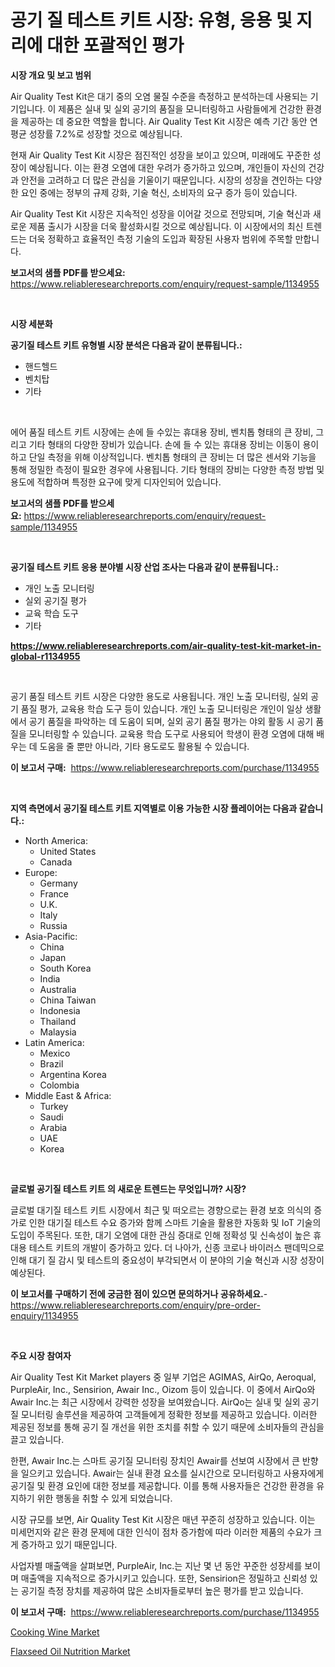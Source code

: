 <p><h1>공기 질 테스트 키트 시장: 유형, 응용 및 지리에 대한 포괄적인 평가</h1></p><p><strong>시장 개요 및 보고 범위</strong></p>
<p><p>Air Quality Test Kit은 대기 중의 오염 물질 수준을 측정하고 분석하는데 사용되는 기기입니다. 이 제품은 실내 및 실외 공기의 품질을 모니터링하고 사람들에게 건강한 환경을 제공하는 데 중요한 역할을 합니다. Air Quality Test Kit 시장은 예측 기간 동안 연평균 성장률 7.2%로 성장할 것으로 예상됩니다.</p><p>현재 Air Quality Test Kit 시장은 점진적인 성장을 보이고 있으며, 미래에도 꾸준한 성장이 예상됩니다. 이는 환경 오염에 대한 우려가 증가하고 있으며, 개인들이 자신의 건강과 안전을 고려하고 더 많은 관심을 기울이기 때문입니다. 시장의 성장을 견인하는 다양한 요인 중에는 정부의 규제 강화, 기술 혁신, 소비자의 요구 증가 등이 있습니다.</p><p>Air Quality Test Kit 시장은 지속적인 성장을 이어갈 것으로 전망되며, 기술 혁신과 새로운 제품 출시가 시장을 더욱 활성화시킬 것으로 예상됩니다. 이 시장에서의 최신 트렌드는 더욱 정확하고 효율적인 측정 기술의 도입과 확장된 사용자 범위에 주목할 만합니다.</p></p>
<p><strong>보고서의 샘플 PDF를 받으세요:</strong> <a href="https://www.reliableresearchreports.com/enquiry/request-sample/1134955">https://www.reliableresearchreports.com/enquiry/request-sample/1134955</a></p>
<p>&nbsp;</p>
<p><strong>시장 세분화</strong></p>
<p><strong>공기질 테스트 키트 유형별 시장 분석은 다음과 같이 분류됩니다.:</strong></p>
<p><ul><li>핸드헬드</li><li>벤치탑</li><li>기타</li></ul></p>
<p>&nbsp;</p>
<p><p>에어 품질 테스트 키트 시장에는 손에 들 수있는 휴대용 장비, 벤치톱 형태의 큰 장비, 그리고 기타 형태의 다양한 장비가 있습니다. 손에 들 수 있는 휴대용 장비는 이동이 용이하고 단일 측정을 위해 이상적입니다. 벤치톱 형태의 큰 장비는 더 많은 센서와 기능을 통해 정밀한 측정이 필요한 경우에 사용됩니다. 기타 형태의 장비는 다양한 측정 방법 및 용도에 적합하며 특정한 요구에 맞게 디자인되어 있습니다.</p></p>
<p><strong>보고서의 샘플 PDF를 받으세요:</strong>&nbsp;<a href="https://www.reliableresearchreports.com/enquiry/request-sample/1134955">https://www.reliableresearchreports.com/enquiry/request-sample/1134955</a></p>
<p>&nbsp;</p>
<p><strong> 공기질 테스트 키트 응용 분야별 시장 산업 조사는 다음과 같이 분류됩니다.:</strong></p>
<p><ul><li>개인 노출 모니터링</li><li>실외 공기질 평가</li><li>교육 학습 도구</li><li>기타</li></ul></p>
<p><strong><a href="https://www.reliableresearchreports.com/air-quality-test-kit-market-in-global-r1134955">https://www.reliableresearchreports.com/air-quality-test-kit-market-in-global-r1134955</a></strong></p>
<p>&nbsp;</p>
<p><p>공기 품질 테스트 키트 시장은 다양한 용도로 사용됩니다. 개인 노출 모니터링, 실외 공기 품질 평가, 교육용 학습 도구 등이 있습니다. 개인 노출 모니터링은 개인이 일상 생활에서 공기 품질을 파악하는 데 도움이 되며, 실외 공기 품질 평가는 야외 활동 시 공기 품질을 모니터링할 수 있습니다. 교육용 학습 도구로 사용되어 학생이 환경 오염에 대해 배우는 데 도움을 줄 뿐만 아니라, 기타 용도로도 활용될 수 있습니다.</p></p>
<p><strong>이 보고서 구매:</strong>&nbsp; <a href="https://www.reliableresearchreports.com/purchase/1134955">https://www.reliableresearchreports.com/purchase/1134955</a></p>
<p>&nbsp;</p>
<p><strong>지역 측면에서 공기질 테스트 키트 지역별로 이용 가능한 시장 플레이어는 다음과 같습니다.:</strong></p>
<p><ul>
    <li>
        North America:
        <ul>
            <li>United States</li>
            <li>Canada</li>
        </ul>
    </li>
    <li>
        Europe:
        <ul>
            <li>Germany</li>
            <li>France</li>
            <li>U.K.</li>
            <li>Italy</li>
            <li>Russia</li>
        </ul>
    </li>
    <li>
        Asia-Pacific:
        <ul>
            <li>China</li>
            <li>Japan</li>
            <li>South Korea</li>
            <li>India</li>
            <li>Australia</li>
            <li>China Taiwan</li>
            <li>Indonesia</li>
            <li>Thailand</li>
            <li>Malaysia</li>
        </ul>
    </li>
    <li>
        Latin America:
        <ul>
            <li>Mexico</li>
            <li>Brazil</li>
            <li>Argentina Korea</li>
            <li>Colombia</li>
        </ul>
    </li>
    <li>
        Middle East & Africa:
        <ul>
            <li>Turkey</li>
            <li>Saudi</li>
            <li>Arabia</li>
            <li>UAE</li>
            <li>Korea</li>
        </ul>
    </li>
    </ul></p>
<p>&nbsp;</p>
<p><strong>글로벌 공기질 테스트 키트 의 새로운 트렌드는 무엇입니까? 시장?</strong></p>
<p><p>글로벌 대기질 테스트 키트 시장에서 최근 및 떠오르는 경향으로는 환경 보호 의식의 증가로 인한 대기질 테스트 수요 증가와 함께 스마트 기술을 활용한 자동화 및 IoT 기술의 도입이 주목된다. 또한, 대기 오염에 대한 관심 증대로 인해 정확성 및 신속성이 높은 휴대용 테스트 키트의 개발이 증가하고 있다. 더 나아가, 신종 코로나 바이러스 팬데믹으로 인해 대기 질 감시 및 테스트의 중요성이 부각되면서 이 분야의 기술 혁신과 시장 성장이 예상된다.</p></p>
<p><strong>이 보고서를 구매하기 전에 궁금한 점이 있으면 문의하거나 공유하세요.</strong>- <a href="https://www.reliableresearchreports.com/enquiry/pre-order-enquiry/1134955">https://www.reliableresearchreports.com/enquiry/pre-order-enquiry/1134955</a></p>
<p>&nbsp;</p>
<p><strong>주요 시장 참여자</strong></p>
<p><p>Air Quality Test Kit Market players 중 일부 기업은 AGIMAS, AirQo, Aeroqual, PurpleAir, Inc., Sensirion, Awair Inc., Oizom 등이 있습니다. 이 중에서 AirQo와 Awair Inc.는 최근 시장에서 강력한 성장을 보여왔습니다. AirQo는 실내 및 실외 공기 질 모니터링 솔루션을 제공하여 고객들에게 정확한 정보를 제공하고 있습니다. 이러한 제공된 정보를 통해 공기 질 개선을 위한 조치를 취할 수 있기 때문에 소비자들의 관심을 끌고 있습니다.</p><p>한편, Awair Inc.는 스마트 공기질 모니터링 장치인 Awair를 선보여 시장에서 큰 반향을 일으키고 있습니다. Awair는 실내 환경 요소를 실시간으로 모니터링하고 사용자에게 공기질 및 환경 요인에 대한 정보를 제공합니다. 이를 통해 사용자들은 건강한 환경을 유지하기 위한 행동을 취할 수 있게 되었습니다.</p><p>시장 규모를 보면, Air Quality Test Kit 시장은 매년 꾸준히 성장하고 있습니다. 이는 미세먼지와 같은 환경 문제에 대한 인식이 점차 증가함에 따라 이러한 제품의 수요가 크게 증가하고 있기 때문입니다.</p><p>사업자별 매출액을 살펴보면, PurpleAir, Inc.는 지난 몇 년 동안 꾸준한 성장세를 보이며 매출액을 지속적으로 증가시키고 있습니다. 또한, Sensirion은 정밀하고 신뢰성 있는 공기질 측정 장치를 제공하여 많은 소비자들로부터 높은 평가를 받고 있습니다.</p></p>
<p><strong>이 보고서 구매:</strong>&nbsp;&nbsp;<a href="https://www.reliableresearchreports.com/purchase/1134955">https://www.reliableresearchreports.com/purchase/1134955</a></p>
<p><p><a href="https://five-trouble-98a.notion.site/Cooking-Wine-Market-Insights-into-Market-CAGR-Market-Trends-and-Growth-Strategies-aeedddff5923496194a37ba696815b3f">Cooking Wine Market</a></p><p><a href="https://nifty-kite-d51.notion.site/Flaxseed-Oil-Nutrition-Market-Trends-and-Market-Analysis-forecasted-for-period-2024-2031-4690ee6f174744af95b55510814c7e01">Flaxseed Oil Nutrition Market</a></p></p>